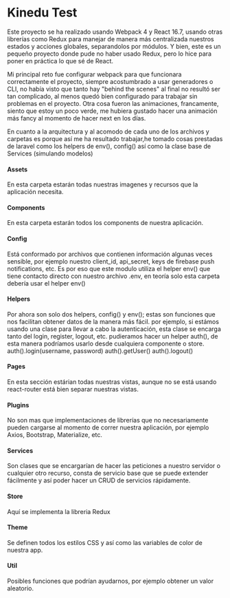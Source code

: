 # Kinedu Test

Este proyecto se ha realizado usando Webpack 4 y React 16.7, usando otras librerías como Redux para manejar de manera más centralizada nuestros estados y acciones globales, separandolos por módulos. Y bien, este es un pequeño proyecto donde pude no haber usado Redux, pero lo hice para poner en práctica lo que sé de React.

Mi principal reto fue configurar webpack para que funcionara correctamente el proyecto, siempre acostumbrado a usar generadores o CLI, no había visto que tanto hay "behind the scenes" al final no resultó ser tan complicado, al menos quedó bien configurado para trabajar sin problemas en el proyecto.
Otra cosa fueron las animaciones, francamente, siento que estoy un poco verde, me hubiera gustado hacer una animación más fancy al momento de hacer next en los días.

En cuanto a la arquitectura y al acomodo de cada uno de los archivos y carpetas es porque así me ha resultado trabajar,he tomado cosas prestadas de laravel como los helpers de env(), config() así como la clase base de Services (simulando modelos)

#### Assets
En esta carpeta estarán todas nuestras imagenes y recursos que la aplicación necesita.

#### Components
En esta carpeta estarán todos los components de nuestra aplicación.

#### Config
Está conformado por archivos que contienen información algunas veces sensible, por ejemplo nuestro client_id, api_secret, keys de firebase push notifications, etc. Es por eso que este modulo utiliza el helper env() que tiene contacto directo con nuestro archivo .env, en teoría solo esta carpeta debería usar el helper env()

#### Helpers
Por ahora son solo dos helpers, config() y env(); estas son funciones que nos facilitan obtener datos de la manera más fácil.
por ejemplo, si estámos usando una clase para llevar a cabo la autenticación, esta clase se encarga tanto del login, register, logout, etc. pudieramos hacer un helper auth(), de esta manera podríamos usarlo desde cualquiera componente o store.
auth().login(username, password)
auth().getUser()
auth().logout()

#### Pages
En esta sección estárian todas nuestras vistas, aunque no se está usando react-router está bien separar nuestras vistas.

#### Plugins
No son mas que implementaciones de librerías que no necesariamente pueden cargarse al momento de correr nuestra aplicación, por ejemplo Axios, Bootstrap, Materialize, etc.

#### Services
Son clases que se encargarían de hacer las peticiones a nuestro servidor o cualquier otro recurso, consta de servicio base que se puede extender fácilmente y así poder hacer un CRUD de servicios rápidamente.

#### Store
Aquí se implementa la libreria Redux

#### Theme
Se definen todos los estilos CSS y así como las variables de color de nuestra app.

#### Util
Posibles funciones que podrían ayudarnos, por ejemplo obtener un valor aleatorio.

